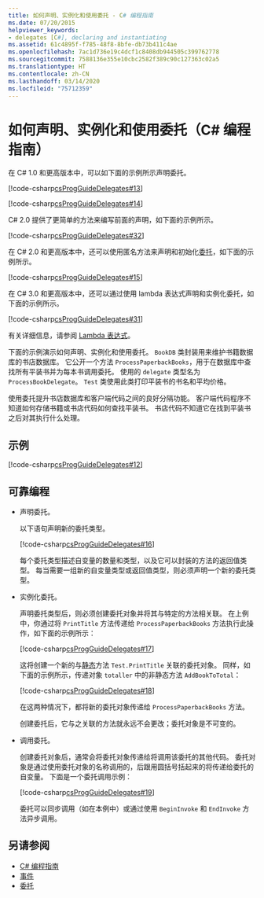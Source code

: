 ```yaml
---
title: 如何声明、实例化和使用委托 - C# 编程指南
ms.date: 07/20/2015
helpviewer_keywords:
- delegates [C#], declaring and instantiating
ms.assetid: 61c4895f-f785-48f8-8bfe-db73b411c4ae
ms.openlocfilehash: 7ac1d736e19c4dcf1c8408db944505c399762778
ms.sourcegitcommit: 7588136e355e10cbc2582f389c90c127363c02a5
ms.translationtype: HT
ms.contentlocale: zh-CN
ms.lasthandoff: 03/14/2020
ms.locfileid: "75712359"
---
```

# <a name="how-to-declare-instantiate-and-use-a-delegate-c-programming-guide"></a>如何声明、实例化和使用委托（C# 编程指南）
在 C# 1.0 和更高版本中，可以如下面的示例所示声明委托。  
  
 [!code-csharp[csProgGuideDelegates#13](~/samples/snippets/csharp/VS_Snippets_VBCSharp/csProgGuideDelegates/CS/Delegates.cs#13)]  
  
 [!code-csharp[csProgGuideDelegates#14](~/samples/snippets/csharp/VS_Snippets_VBCSharp/csProgGuideDelegates/CS/Delegates.cs#14)]  
  
 C# 2.0 提供了更简单的方法来编写前面的声明，如下面的示例所示。  
  
 [!code-csharp[csProgGuideDelegates#32](~/samples/snippets/csharp/VS_Snippets_VBCSharp/csProgGuideDelegates/CS/Delegates.cs#32)]  
  
 在 C# 2.0 和更高版本中，还可以使用匿名方法来声明和初始化[委托](../../language-reference/builtin-types/reference-types.md)，如下面的示例所示。  
  
 [!code-csharp[csProgGuideDelegates#15](~/samples/snippets/csharp/VS_Snippets_VBCSharp/csProgGuideDelegates/CS/Delegates.cs#15)]  
  
 在 C# 3.0 和更高版本中，还可以通过使用 lambda 表达式声明和实例化委托，如下面的示例所示。  
  
 [!code-csharp[csProgGuideDelegates#31](~/samples/snippets/csharp/VS_Snippets_VBCSharp/csProgGuideDelegates/CS/Delegates.cs#31)]  
  
 有关详细信息，请参阅 [Lambda 表达式](../statements-expressions-operators/lambda-expressions.md)。  
  
 下面的示例演示如何声明、实例化和使用委托。 `BookDB` 类封装用来维护书籍数据库的书店数据库。 它公开一个方法 `ProcessPaperbackBooks`，用于在数据库中查找所有平装书并为每本书调用委托。 使用的 `delegate` 类型名为 `ProcessBookDelegate`。 `Test` 类使用此类打印平装书的书名和平均价格。  
  
 使用委托提升书店数据库和客户端代码之间的良好分隔功能。 客户端代码程序不知道如何存储书籍或书店代码如何查找平装书。 书店代码不知道它在找到平装书之后对其执行什么处理。  
  
## <a name="example"></a>示例  
 [!code-csharp[csProgGuideDelegates#12](~/samples/snippets/csharp/VS_Snippets_VBCSharp/csProgGuideDelegates/CS/Delegates.cs#12)]  
  
## <a name="robust-programming"></a>可靠编程  
  
- 声明委托。  
  
     以下语句声明新的委托类型。  
  
     [!code-csharp[csProgGuideDelegates#16](~/samples/snippets/csharp/VS_Snippets_VBCSharp/csProgGuideDelegates/CS/Delegates.cs#16)]  
  
     每个委托类型描述自变量的数量和类型，以及它可以封装的方法的返回值类型。 每当需要一组新的自变量类型或返回值类型，则必须声明一个新的委托类型。  
  
- 实例化委托。  
  
     声明委托类型后，则必须创建委托对象并将其与特定的方法相关联。 在上例中，你通过将 `PrintTitle` 方法传递给 `ProcessPaperbackBooks` 方法执行此操作，如下面的示例所示：  
  
     [!code-csharp[csProgGuideDelegates#17](~/samples/snippets/csharp/VS_Snippets_VBCSharp/csProgGuideDelegates/CS/Delegates.cs#17)]  
  
     这将创建一个新的与[静态](../../language-reference/keywords/static.md)方法 `Test.PrintTitle` 关联的委托对象。 同样，如下面的示例所示，传递对象 `totaller` 中的非静态方法 `AddBookToTotal`：  
  
     [!code-csharp[csProgGuideDelegates#18](~/samples/snippets/csharp/VS_Snippets_VBCSharp/csProgGuideDelegates/CS/Delegates.cs#18)]  
  
     在这两种情况下，都将新的委托对象传递给 `ProcessPaperbackBooks` 方法。  
  
     创建委托后，它与之关联的方法就永远不会更改；委托对象是不可变的。  
  
- 调用委托。  
  
     创建委托对象后，通常会将委托对象传递给将调用该委托的其他代码。 委托对象是通过使用委托对象的名称调用的，后跟用圆括号括起来的将传递给委托的自变量。 下面是一个委托调用示例：  
  
     [!code-csharp[csProgGuideDelegates#19](~/samples/snippets/csharp/VS_Snippets_VBCSharp/csProgGuideDelegates/CS/Delegates.cs#19)]  
  
     委托可以同步调用（如在本例中）或通过使用 `BeginInvoke` 和 `EndInvoke` 方法异步调用。  
  
## <a name="see-also"></a>另请参阅

- [C# 编程指南](../index.md)
- [事件](../events/index.md)
- [委托](./index.md)
